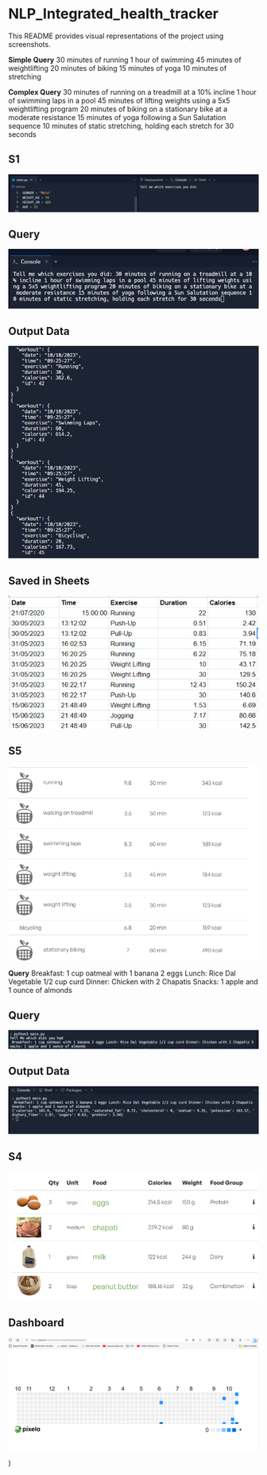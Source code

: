 # NLP_Integrated_health_tracker

This README provides visual representations of the project using screenshots.

**Simple Query**
30 minutes of running 1 hour of swimming 45 minutes of weightlifting 20 minutes of biking 15 minutes of yoga 10 minutes of stretching

**Complex Query**
30 minutes of running on a treadmill at a 10% incline 1 hour of swimming laps in a pool 45 minutes of lifting weights using a 5x5 weightlifting program 20 minutes of biking on a stationary bike at a moderate resistance 15 minutes of yoga following a Sun Salutation sequence 10 minutes of static stretching, holding each stretch for 30 seconds

## S1
![Nutrition1 Screenshot](screenshot/ss1.png)
## Query
![Nutrition1 Screenshot](screenshot/ss7.png)
## Output Data
![Nutrition1 Screenshot](screenshot/ss2.png)
## Saved in Sheets
![S3 Screenshot](screenshot/s3.png)


## S5
![Nutrition1 Screenshot](screenshot/ss3.png)


**Query**
Breakfast: 1 cup oatmeal with 1 banana 2 eggs
Lunch: Rice Dal Vegetable 1/2 cup curd
Dinner: Chicken with 2 Chapatis
Snacks: 1 apple and 1 ounce of almonds
## Query
![Nutrition1 Screenshot](screenshot/ss6.png)
## Output Data
![Nutrition2 Screenshot](screenshot/ss5.png)
## S4
![Nutrition1 Screenshot](screenshot/nutrition1.png)
## Dashboard
![Nutrition1 Screenshot](screenshot/ss4.png)


)



